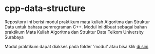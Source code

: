 # cpp-data-structure

Repository ini berisi modul praktikum mata kuliah Algoritma dan Struktur Data untuk bahasa pemrograman C++.
Modul ini dibuat sebagai bahan praktikum Mata Kuliah Algoritma dan Struktur Data Telkom University Surabaya

Modul praktikum dapat diakses pada folder 'modul' atau bisa klik [di sini](/modul).
